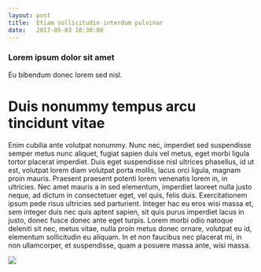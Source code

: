 ```yaml
---
layout: post
title:  Etiam sollicitudin interdum pulvinar
date:   2017-05-03 10:30:00
---
```


### Lorem ipsum dolor sit amet
Eu bibendum donec lorem sed nisl.
# Duis nonummy tempus arcu tincidunt vitae

Enim cubilia ante volutpat nonummy. Nunc nec, imperdiet sed suspendisse semper metus nunc aliquet, fugiat sapien duis vel metus, eget morbi ligula tortor placerat imperdiet. Duis eget suspendisse nisl ultrices phasellus, id ut est, volutpat lorem diam volutpat porta mollis, lacus orci ligula, magnam proin mauris. Praesent praesent potenti lorem venenatis lorem in, in ultricies. Nec amet mauris a in sed elementum, imperdiet laoreet nulla justo neque, ad dictum in consectetuer eget, vel quis, felis duis. Exercitationem ipsum pede risus ultricies sed parturient. Integer hac eu eros wisi massa et, sem integer duis nec quis aptent sapien, sit quis purus imperdiet lacus in justo, donec fusce donec ante eget turpis. Lorem morbi odio natoque deleniti sit nec, metus vitae, nulla proin metus donec ornare, volutpat eu id, elementum sollicitudin eu aliquam. In et non faucibus nec placerat mi, in non ullamcorper, et suspendisse, quam a posuere massa ante, wisi massa.


![]({{site.baseurl}}/images/image.jpg)

